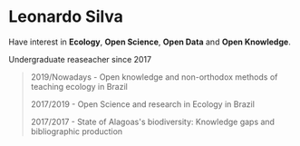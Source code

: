<!--
**leonardosilva/leonardosilva** is a ✨ _special_ ✨ repository because its `README.md` (this file) appears on your GitHub profile.

Here are some ideas to get you started:

- 🔭 I’m currently working on ...
- 🌱 I’m currently learning ...
- 👯 I’m looking to collaborate on ...
- 🤔 I’m looking for help with ...
- 💬 Ask me about ...
- 📫 How to reach me: ...
- 😄 Pronouns: ...
- ⚡ Fun fact: ...
-->

# Leonardo Silva
Have interest in **Ecology**, **Open Science**, **Open Data** and **Open Knowledge**. 

Undergraduate reaseacher since 2017
> 2019/Nowadays - Open knowledge and non-orthodox methods of teaching ecology in Brazil
> 
> 2017/2019 - Open Science and research in Ecology in Brazil
> 
> 2017/2017 - State of Alagoas's biodiversity: Knowledge gaps and bibliographic production
